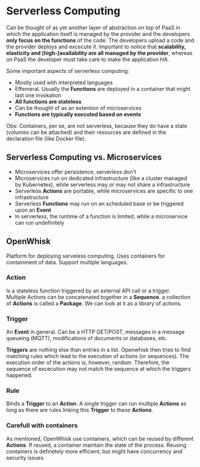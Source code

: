 # Serverless Computing
Can be thought of as yet another layer of abstraction on top of PaaS in which the application itself is managed by the provider and the developers **only focus on the functions** of the code. The developers upload a code and the provider deploys and excecute it. Important to notice that **scalability, elasticity and (high-)availability are all managed by the provider**, whereas on PaaS the developer must take care to make the application HA.

Some important aspects of serverless computing:
* Mostly used with interpreted languages
* Effemeral. Usually the **Functions** are deployed in a container that might last one invokation
* **All functions are stateless**
* Can be thought of as an extention of microservices
* **Functions are typically executed based on events**

Obs: Containers, per se, are not serverless, because they do have a state (volumes can be attached) and their resources are defined in the declaration file (like Docker file).

## Serverless Computing vs. Microservices
* Microservices offer persistence, serverless don't
* Microservices run on dedicated infrastructure (like a cluster managed by Kubernetes), while serverless may or may not share a infrastructure
* Serverless **Actions** are portable, while microservices are specific to one infrastructure
* Serverless **Functions** may run on an scheduled base or be triggered upon an **Event**
* In serverless, the runtime of a function is limited, while a microservice can run undefinitely

## OpenWhisk
Platform for deploying serveless computing. Uses containers for containment of data. Support multiple languages.

### Action
Is a stateless function triggered by an external API call or a trigger.<br>
Multiple Actions can be concatenated together in a **Sequence**. a collection of **Actions** is called a **Package**. We can look at it as a library of actions.

### Trigger
An **Event** in general. Can be a HTTP GET/POST, messages in a message queueing (MQTT), modifications of documents or databases, etc.

**Triggers** are nothing else than entries in a list. Openwhisk then tries to find matching rules which lead to the execution of actions (or sequences). The execution order of the actions is, however, random. Therefore, the sequence of excecution may not match the sequence at which the triggers happened.

### Rule
Binds a **Trigger** to an **Action**. A single trigger can run multiple **Actions** as long as there are rules linking this **Trigger** to these **Actions**.


### Carefull with containers
As mentioned, OpenWhisk use containers, which can be reused by different **Actions**. If reused, a container maintain the state of the process. Reusing containers is definetely more efficient, but might have concurrency and security issues.